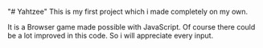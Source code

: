 "# Yahtzee" 
This is my first project which i made completely on my own.

It is a Browser game made possible with JavaScript.
Of course there could be a lot improved in this code. So i will appreciate every input.
